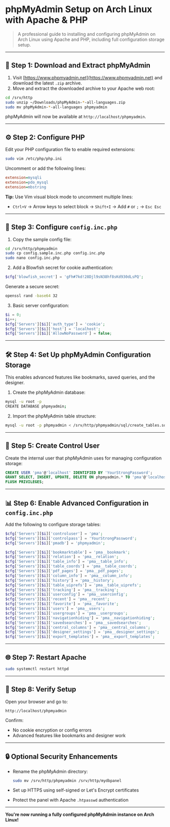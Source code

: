 # phpMyAdmin Setup on Arch Linux with Apache & PHP

> A professional guide to installing and configuring phpMyAdmin on Arch Linux using Apache and PHP, including full configuration storage setup.

---

## 🧰 Step 1: Download and Extract phpMyAdmin

1. Visit [https://www.phpmyadmin.net](https://www.phpmyadmin.net) and download the latest `.zip` archive.
2. Move and extract the downloaded archive to your Apache web root:

```bash
cd /srv/http
sudo unzip ~/Downloads/phpMyAdmin-*-all-languages.zip
sudo mv phpMyAdmin-*-all-languages phpmyadmin
```

phpMyAdmin will now be available at `http://localhost/phpmyadmin`.

---

## ⚙️ Step 2: Configure PHP

Edit your PHP configuration file to enable required extensions:

```bash
sudo vim /etc/php/php.ini
```

Uncomment or add the following lines:

```ini
extension=mysqli
extension=pdo_mysql
extension=mbstring
```

**Tip:** Use Vim visual block mode to uncomment multiple lines:

* `Ctrl+V` → Arrow keys to select block → `Shift+I` → Add `#` or `;` → `Esc Esc`

---

## 🔐 Step 3: Configure `config.inc.php`

1. Copy the sample config file:

```bash
cd /srv/http/phpmyadmin
sudo cp config.sample.inc.php config.inc.php
sudo nano config.inc.php
```

2. Add a Blowfish secret for cookie authentication:

```php
$cfg['blowfish_secret'] = 'gFh#7kd!28Djl9sN38hf8sKd930dLsPQ';
```

Generate a secure secret:

```bash
openssl rand -base64 32
```

3. Basic server configuration:

```php
$i = 0;
$i++;
$cfg['Servers'][$i]['auth_type'] = 'cookie';
$cfg['Servers'][$i]['host'] = 'localhost';
$cfg['Servers'][$i]['AllowNoPassword'] = false;
```

---

## 🛠️ Step 4: Set Up phpMyAdmin Configuration Storage

This enables advanced features like bookmarks, saved queries, and the designer.

1. Create the phpMyAdmin database:

```bash
mysql -u root -p
CREATE DATABASE phpmyadmin;
```

2. Import the phpMyAdmin table structure:

```bash
mysql -u root -p phpmyadmin < /srv/http/phpmyadmin/sql/create_tables.sql
```

---

## 👤 Step 5: Create Control User

Create the internal user that phpMyAdmin uses for managing configuration storage:

```sql
CREATE USER 'pma'@'localhost' IDENTIFIED BY 'YourStrongPassword';
GRANT SELECT, INSERT, UPDATE, DELETE ON phpmyadmin.* TO 'pma'@'localhost';
FLUSH PRIVILEGES;
```

---

## 📊 Step 6: Enable Advanced Configuration in `config.inc.php`

Add the following to configure storage tables:

```php
$cfg['Servers'][$i]['controluser'] = 'pma';
$cfg['Servers'][$i]['controlpass'] = 'YourStrongPassword';
$cfg['Servers'][$i]['pmadb'] = 'phpmyadmin';

$cfg['Servers'][$i]['bookmarktable'] = 'pma__bookmark';
$cfg['Servers'][$i]['relation'] = 'pma__relation';
$cfg['Servers'][$i]['table_info'] = 'pma__table_info';
$cfg['Servers'][$i]['table_coords'] = 'pma__table_coords';
$cfg['Servers'][$i]['pdf_pages'] = 'pma__pdf_pages';
$cfg['Servers'][$i]['column_info'] = 'pma__column_info';
$cfg['Servers'][$i]['history'] = 'pma__history';
$cfg['Servers'][$i]['table_uiprefs'] = 'pma__table_uiprefs';
$cfg['Servers'][$i]['tracking'] = 'pma__tracking';
$cfg['Servers'][$i]['userconfig'] = 'pma__userconfig';
$cfg['Servers'][$i]['recent'] = 'pma__recent';
$cfg['Servers'][$i]['favorite'] = 'pma__favorite';
$cfg['Servers'][$i]['users'] = 'pma__users';
$cfg['Servers'][$i]['usergroups'] = 'pma__usergroups';
$cfg['Servers'][$i]['navigationhiding'] = 'pma__navigationhiding';
$cfg['Servers'][$i]['savedsearches'] = 'pma__savedsearches';
$cfg['Servers'][$i]['central_columns'] = 'pma__central_columns';
$cfg['Servers'][$i]['designer_settings'] = 'pma__designer_settings';
$cfg['Servers'][$i]['export_templates'] = 'pma__export_templates';
```

---

## 🌐 Step 7: Restart Apache

```bash
sudo systemctl restart httpd
```

---

## 🔧 Step 8: Verify Setup

Open your browser and go to:

```
http://localhost/phpmyadmin
```

Confirm:

* No cookie encryption or config errors
* Advanced features like bookmarks and designer work

---

## 🔒 Optional Security Enhancements

* Rename the phpMyAdmin directory:

  ```bash
  sudo mv /srv/http/phpmyadmin /srv/http/mydbpanel
  ```
* Set up HTTPS using self-signed or Let's Encrypt certificates
* Protect the panel with Apache `.htpasswd` authentication

---

**You're now running a fully configured phpMyAdmin instance on Arch Linux!**

